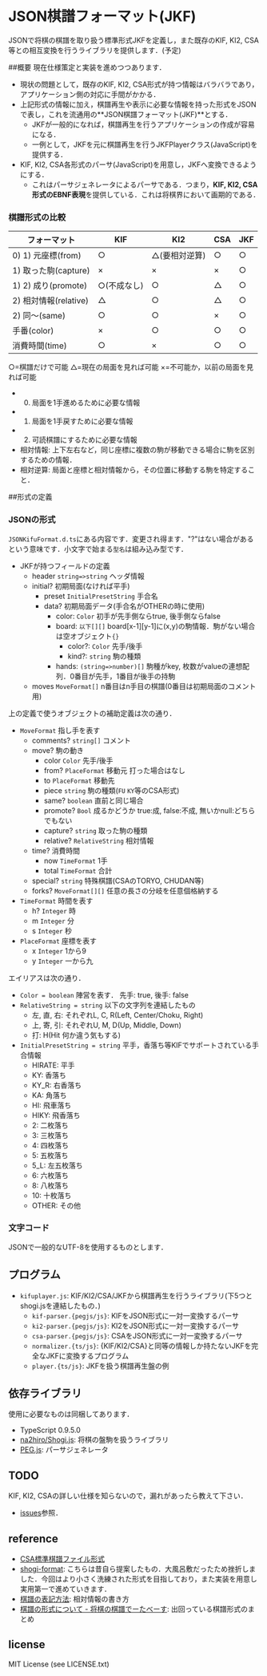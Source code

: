 # JSON棋譜フォーマット(JKF)
JSONで将棋の棋譜を取り扱う標準形式JKFを定義し，また既存のKIF, KI2, CSA等との相互変換を行うライブラリを提供します．(予定)

##概要
現在仕様策定と実装を進めつつあります．

* 現状の問題として，既存のKIF, KI2, CSA形式が持つ情報はバラバラであり，アプリケーション側の対応に手間がかかる．
* 上記形式の情報に加え，棋譜再生や表示に必要な情報を持った形式をJSONで表し，これを流通用の**JSON棋譜フォーマット(JKF)**とする．
	* JKFが一般的になれば，棋譜再生を行うアプリケーションの作成が容易になる．
	* 一例として，JKFを元に棋譜再生を行うJKFPlayerクラス(JavaScript)を提供する．
* KIF, KI2, CSA各形式のパーサ(JavaScript)を用意し，JKFへ変換できるようにする．
	* これはパーサジェネレータによるパーサである．つまり，**KIF, KI2, CSA形式のEBNF表現**を提供している．これは将棋界において画期的である．

### 棋譜形式の比較

| フォーマット | KIF | KI2 | CSA | JKF |
| --- | --- | --- | --- | --- |
| 0) 1) 元座標(from) | ○ | △(要相対逆算) | ○ | ○ |
| 1) 取った駒(capture) | × | × | × | ○ |
| 1) 2) 成り(promote) | ○(不成なし) | ○ | △ | ○ |
| 2) 相対情報(relative) | △ | ○ | △ | ○ |
| 2) 同〜(same) | ○ | ○ | × | ○ |
| 手番(color) | × | ○ | ○ | ○ |
| 消費時間(time) | ○ | × | ○ | ○ |

○=棋譜だけで可能 △=現在の局面を見れば可能 ×=不可能か，以前の局面を見れば可能

* 0) 局面を1手進めるために必要な情報
* 1) 局面を1手戻すために必要な情報
* 2) 可読棋譜にするために必要な情報
* 相対情報: 上下左右など，同じ座標に複数の駒が移動できる場合に駒を区別するための情報．
* 相対逆算: 局面と座標と相対情報から，その位置に移動する駒を特定すること．

##形式の定義
### JSONの形式
`JSONKifuFormat.d.ts`にある内容です．変更され得ます．"?"はない場合があるという意味です．小文字で始まる`型名`は組み込み型です．

* JKFが持つフィールドの定義
	* header `string=>string` ヘッダ情報
	* initial? 初期局面(なければ平手)
		* preset `InitialPresetString` 手合名
		* data? 初期局面データ(手合名がOTHERの時に使用)
			* color: `Color` 初手が先手側ならtrue, 後手側ならfalse
			* board: `以下[][]` board[x-1][y-1]に(x,y)の駒情報．駒がない場合は空オブジェクト`{}`
				* color?: `Color` 先手/後手
				* kind?: `string` 駒の種類
			* hands: `(string=>number)[]` 駒種がkey, 枚数がvalueの連想配列．0番目が先手，1番目が後手の持駒
	* moves `MoveFormat[]` n番目はn手目の棋譜(0番目は初期局面のコメント用)

上の定義で使うオブジェクトの補助定義は次の通り．

* `MoveFormat` 指し手を表す
	* comments? `string[]` コメント
	* move? 駒の動き
		* color `Color` 先手/後手
		* from? `PlaceFormat` 移動元 打った場合はなし
		* to `PlaceFormat` 移動先
		* piece `string` 駒の種類(`FU` `KY`等のCSA形式)
		* same? `boolean` 直前と同じ場合
		* promote? `Bool` 成るかどうか true:成, false:不成, 無いかnull:どちらでもない
		* capture? `string` 取った駒の種類
		* relative? `RelativeString` 相対情報
	* time? 消費時間
		* now `TimeFormat` 1手
		* total `TimeFormat` 合計
	* special? `string` 特殊棋譜(CSAのTORYO, CHUDAN等)
	* forks? `MoveFormat[][]` 任意の長さの分岐を任意個格納する
* `TimeFormat` 時間を表す
	* h? `Integer` 時
	* m `Integer` 分
	* s `Integer` 秒
* `PlaceFormat` 座標を表す
	* x `Integer` 1から9
	* y `Integer` 一から九

エイリアスは次の通り．

* `Color = boolean` 陣営を表す． 先手: true, 後手: false
* `RelativeString = string` 以下の文字列を連結したもの
	* 左, 直, 右: それぞれL, C, R(Left, Center/Choku, Right)
	* 上, 寄, 引: それぞれU, M, D(Up, Middle, Down)
	* 打: H(Hit 何か違う気もする)
* `InitialPresetString = string` 平手，香落ち等KIFでサポートされている手合情報
	* HIRATE: 平手
	* KY: 香落ち
	* KY_R: 右香落ち
	* KA: 角落ち
	* HI: 飛車落ち
	* HIKY: 飛香落ち
	* 2: 二枚落ち
	* 3: 三枚落ち
	* 4: 四枚落ち
	* 5: 五枚落ち	
	* 5_L: 左五枚落ち
	* 6: 六枚落ち
	* 8: 八枚落ち
	* 10: 十枚落ち
	* OTHER: その他

### 文字コード
JSONで一般的なUTF-8を使用するものとします．

## プログラム

* `kifuplayer.js`: KIF/KI2/CSA/JKFから棋譜再生を行うライブラリ(下5つとshogi.jsを連結したもの．)
	* `kif-parser.{pegjs/js}`: KIFをJSON形式に一対一変換するパーサ
	* `ki2-parser.{pegjs/js}`: KI2をJSON形式に一対一変換するパーサ
	* `csa-parser.{pegjs/js}`: CSAをJSON形式に一対一変換するパーサ
	* `normalizer.{ts/js}`: {KIF/KI2/CSA}と同等の情報しか持たないJKFを完全なJKFに変換するプログラム
	* `player.{ts/js}`: JKFを扱う棋譜再生盤の例

## 依存ライブラリ
使用に必要なものは同梱してあります．

* TypeScript 0.9.5.0
* [na2hiro/Shogi.js](https://github.com/na2hiro/Shogi.js): 将棋の盤駒を扱うライブラリ
* [PEG.js](http://pegjs.majda.cz/): パーサジェネレータ

## TODO
KIF, KI2, CSAの詳しい仕様を知らないので，漏れがあったら教えて下さい．

* [issues](https://github.com/na2hiro/json-kifu-format/issues)参照．


## reference

* [CSA標準棋譜ファイル形式](http://www.computer-shogi.org/protocol/record_v22.html)
* [shogi-format](https://code.google.com/p/shogi-format/): こちらは昔自ら提案したもの．大風呂敷だったため挫折しました．今回はより小さく洗練された形式を目指しており，また実装を用意し実用第一で進めていきます．
* [棋譜の表記方法](http://www.shogi.or.jp/faq/kihuhyouki.html): 相対情報の書き方
* [棋譜の形式について - 将棋の棋譜でーたべーす](http://wiki.optus.nu/shogi/index.php?post=%B4%FD%C9%E8%A4%CE%B7%C1%BC%B0%A4%CB%A4%C4%A4%A4%A4%C6): 出回っている棋譜形式のまとめ

## license

MIT License (see LICENSE.txt)
